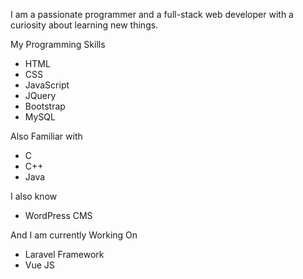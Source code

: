 I am a passionate programmer and a full-stack web developer with a curiosity about learning new things.
 
My Programming Skills
* HTML
* CSS
* JavaScript
* JQuery
* Bootstrap
* MySQL
 
Also Familiar with
* C
* C++
* Java
 
I also know
 
* WordPress CMS

 
 
 
And I am currently Working On
* Laravel Framework
* Vue JS
 

